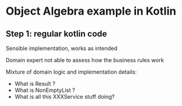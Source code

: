 # Object Algebra example in Kotlin

## Step 1: regular kotlin code

Sensible implementation, works as intended

Domain expert not able to assess how the business rules work

Mixture of domain logic and implementation details:
- What is Result ?
- What is NonEmptyList ?
- What is all this XXXService stuff doing?
